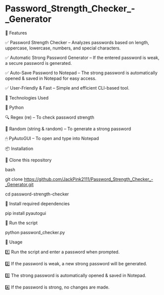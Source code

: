 # Password_Strength_Checker_-_Generator
🚀 Features

✅ Password Strength Checker – Analyzes passwords based on length, uppercase, lowercase, numbers, and special characters.

✅ Automatic Strong Password Generator – If the entered password is weak, a secure password is generated.

✅ Auto-Save Password to Notepad – The strong password is automatically opened & saved in Notepad for easy access.

✅ User-Friendly & Fast – Simple and efficient CLI-based tool.



🔧 Technologies Used

🐍 Python

🔍 Regex (re) – To check password strength

🎲 Random (string & random) – To generate a strong password

🖱 PyAutoGUI – To open and type into Notepad



📦 Installation

🔹 Clone this repository

bash

git clone https://github.com/JackPink2111/Password_Strength_Checker_-_Generator.git

cd password-strength-checker

🔹 Install required dependencies

pip install pyautogui

🔹 Run the script

python password_checker.py



📝 Usage

1️⃣ Run the script and enter a password when prompted.

2️⃣ If the password is weak, a new strong password will be generated.

3️⃣ The strong password is automatically opened & saved in Notepad.

4️⃣ If the password is strong, no changes are made.
